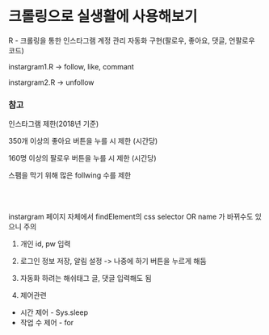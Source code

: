 # 크롤링으로 실생활에 사용해보기


R - 크롤링을 통한 인스타그램 계정 관리 자동화 구현(팔로우, 좋아요, 댓글, 언팔로우 코드)<br/>

instargram1.R -> follow, like, commant<br/>

instargram2.R -> unfollow<br/>



<h3>참고</h3>

인스타그램 제한(2018년 기준)<br/>

350개 이상의 좋아요 버튼을 누를 시 제한 (시간당)<br/>

160명 이상의 팔로우 버튼을 누를 시 제한 (시간당)<br/>

스팸을 막기 위해 많은 follwing 수를 제한<br/>

<br/>
<br/>

instargram 페이지 자체에서 findElement의 css selector OR name 가 바뀌수도 있으니 주의<br/>

1. 개인 id, pw 입력 <br/>

2. 로그인 정보 저장, 알림 설정 -> 나중에 하기 버튼을 누르게 해둠<br/>

3. 자동화 하려는 해쉬태그 글, 댓글 입력해도 됨<br/>

4. 제어관련<br/>


 - 시간 제어 - Sys.sleep 
 - 작업 수 제어 - for



